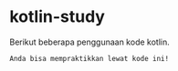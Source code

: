 # kotlin-study
Berikut beberapa penggunaan kode kotlin.

`Anda bisa mempraktikkan lewat kode ini!`

